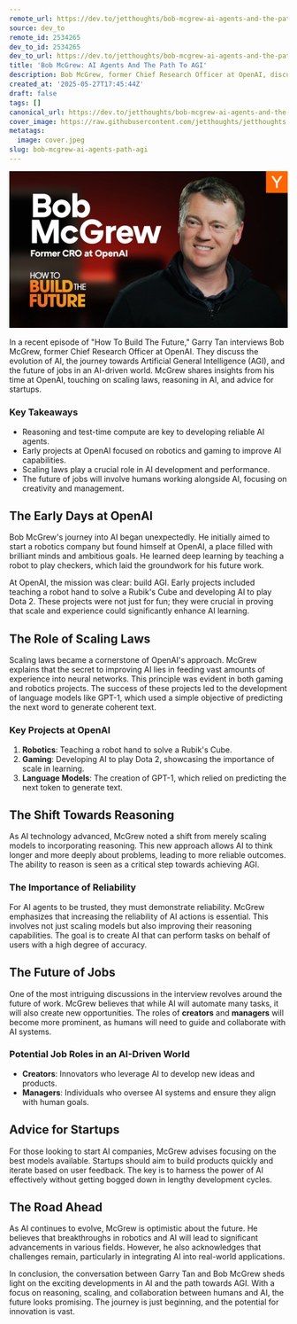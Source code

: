 ```yaml
---
remote_url: https://dev.to/jetthoughts/bob-mcgrew-ai-agents-and-the-path-to-agi-2ggj
source: dev_to
remote_id: 2534265
dev_to_id: 2534265
dev_to_url: https://dev.to/jetthoughts/bob-mcgrew-ai-agents-and-the-path-to-agi-2ggj
title: 'Bob McGrew: AI Agents And The Path To AGI'
description: Bob McGrew, former Chief Research Officer at OpenAI, discusses the evolution of AI, the importance of reasoning, and the future of jobs in an AI-driven world in this insightful interview.
created_at: '2025-05-27T17:45:44Z'
draft: false
tags: []
canonical_url: https://dev.to/jetthoughts/bob-mcgrew-ai-agents-and-the-path-to-agi-2ggj
cover_image: https://raw.githubusercontent.com/jetthoughts/jetthoughts.github.io/master/content/blog/bob-mcgrew-ai-agents-path-agi/cover.jpeg
metatags:
  image: cover.jpeg
slug: bob-mcgrew-ai-agents-path-agi
---
```

[![Bob McGrew: AI Agents And The Path To AGI](file_0.jpg)](https://www.youtube.com/watch?v=eW7rUtYHD9U)

In a recent episode of "How To Build The Future," Garry Tan interviews Bob McGrew, former Chief Research Officer at OpenAI. They discuss the evolution of AI, the journey towards Artificial General Intelligence (AGI), and the future of jobs in an AI-driven world. McGrew shares insights from his time at OpenAI, touching on scaling laws, reasoning in AI, and advice for startups.

### Key Takeaways

*   Reasoning and test-time compute are key to developing reliable AI agents.
*   Early projects at OpenAI focused on robotics and gaming to improve AI capabilities.
*   Scaling laws play a crucial role in AI development and performance.
*   The future of jobs will involve humans working alongside AI, focusing on creativity and management.

## The Early Days at OpenAI

Bob McGrew's journey into AI began unexpectedly. He initially aimed to start a robotics company but found himself at OpenAI, a place filled with brilliant minds and ambitious goals. He learned deep learning by teaching a robot to play checkers, which laid the groundwork for his future work.

At OpenAI, the mission was clear: build AGI. Early projects included teaching a robot hand to solve a Rubik's Cube and developing AI to play Dota 2. These projects were not just for fun; they were crucial in proving that scale and experience could significantly enhance AI learning.

## The Role of Scaling Laws

Scaling laws became a cornerstone of OpenAI's approach. McGrew explains that the secret to improving AI lies in feeding vast amounts of experience into neural networks. This principle was evident in both gaming and robotics projects. The success of these projects led to the development of language models like GPT-1, which used a simple objective of predicting the next word to generate coherent text.

### Key Projects at OpenAI

1.  **Robotics**: Teaching a robot hand to solve a Rubik's Cube.
2.  **Gaming**: Developing AI to play Dota 2, showcasing the importance of scale in learning.
3.  **Language Models**: The creation of GPT-1, which relied on predicting the next token to generate text.

## The Shift Towards Reasoning

As AI technology advanced, McGrew noted a shift from merely scaling models to incorporating reasoning. This new approach allows AI to think longer and more deeply about problems, leading to more reliable outcomes. The ability to reason is seen as a critical step towards achieving AGI.

### The Importance of Reliability

For AI agents to be trusted, they must demonstrate reliability. McGrew emphasizes that increasing the reliability of AI actions is essential. This involves not just scaling models but also improving their reasoning capabilities. The goal is to create AI that can perform tasks on behalf of users with a high degree of accuracy.

## The Future of Jobs

One of the most intriguing discussions in the interview revolves around the future of work. McGrew believes that while AI will automate many tasks, it will also create new opportunities. The roles of **creators** and **managers** will become more prominent, as humans will need to guide and collaborate with AI systems.

### Potential Job Roles in an AI-Driven World

*   **Creators**: Innovators who leverage AI to develop new ideas and products.
*   **Managers**: Individuals who oversee AI systems and ensure they align with human goals.

## Advice for Startups

For those looking to start AI companies, McGrew advises focusing on the best models available. Startups should aim to build products quickly and iterate based on user feedback. The key is to harness the power of AI effectively without getting bogged down in lengthy development cycles.

## The Road Ahead

As AI continues to evolve, McGrew is optimistic about the future. He believes that breakthroughs in robotics and AI will lead to significant advancements in various fields. However, he also acknowledges that challenges remain, particularly in integrating AI into real-world applications.

In conclusion, the conversation between Garry Tan and Bob McGrew sheds light on the exciting developments in AI and the path towards AGI. With a focus on reasoning, scaling, and collaboration between humans and AI, the future looks promising. The journey is just beginning, and the potential for innovation is vast.